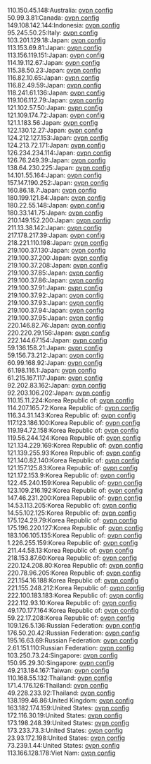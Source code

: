 110.150.45.148:Australia: [ovpn config](vpn/110_150_45_148.ovpn)  
50.99.3.81:Canada: [ovpn config](vpn/50_99_3_81.ovpn)  
149.108.142.144:Indonesia: [ovpn config](vpn/149_108_142_144.ovpn)  
95.245.50.25:Italy: [ovpn config](vpn/95_245_50_25.ovpn)  
103.201.129.18:Japan: [ovpn config](vpn/103_201_129_18.ovpn)  
113.153.69.81:Japan: [ovpn config](vpn/113_153_69_81.ovpn)  
113.156.119.151:Japan: [ovpn config](vpn/113_156_119_151.ovpn)  
114.19.112.67:Japan: [ovpn config](vpn/114_19_112_67.ovpn)  
115.38.50.23:Japan: [ovpn config](vpn/115_38_50_23.ovpn)  
116.82.10.65:Japan: [ovpn config](vpn/116_82_10_65.ovpn)  
116.82.49.59:Japan: [ovpn config](vpn/116_82_49_59.ovpn)  
118.241.61.136:Japan: [ovpn config](vpn/118_241_61_136.ovpn)  
119.106.112.79:Japan: [ovpn config](vpn/119_106_112_79.ovpn)  
121.102.57.50:Japan: [ovpn config](vpn/121_102_57_50.ovpn)  
121.109.174.72:Japan: [ovpn config](vpn/121_109_174_72.ovpn)  
121.1.183.56:Japan: [ovpn config](vpn/121_1_183_56.ovpn)  
122.130.12.27:Japan: [ovpn config](vpn/122_130_12_27.ovpn)  
124.212.127.153:Japan: [ovpn config](vpn/124_212_127_153.ovpn)  
124.213.72.171:Japan: [ovpn config](vpn/124_213_72_171.ovpn)  
126.234.234.114:Japan: [ovpn config](vpn/126_234_234_114.ovpn)  
126.76.249.39:Japan: [ovpn config](vpn/126_76_249_39.ovpn)  
138.64.230.225:Japan: [ovpn config](vpn/138_64_230_225.ovpn)  
14.101.55.164:Japan: [ovpn config](vpn/14_101_55_164.ovpn)  
157.147.190.252:Japan: [ovpn config](vpn/157_147_190_252.ovpn)  
160.86.18.7:Japan: [ovpn config](vpn/160_86_18_7.ovpn)  
180.199.121.84:Japan: [ovpn config](vpn/180_199_121_84.ovpn)  
180.22.55.148:Japan: [ovpn config](vpn/180_22_55_148.ovpn)  
180.33.141.75:Japan: [ovpn config](vpn/180_33_141_75.ovpn)  
210.149.152.200:Japan: [ovpn config](vpn/210_149_152_200.ovpn)  
211.13.38.142:Japan: [ovpn config](vpn/211_13_38_142.ovpn)  
217.178.217.39:Japan: [ovpn config](vpn/217_178_217_39.ovpn)  
218.221.110.198:Japan: [ovpn config](vpn/218_221_110_198.ovpn)  
219.100.37.130:Japan: [ovpn config](vpn/219_100_37_130.ovpn)  
219.100.37.200:Japan: [ovpn config](vpn/219_100_37_200.ovpn)  
219.100.37.208:Japan: [ovpn config](vpn/219_100_37_208.ovpn)  
219.100.37.85:Japan: [ovpn config](vpn/219_100_37_85.ovpn)  
219.100.37.86:Japan: [ovpn config](vpn/219_100_37_86.ovpn)  
219.100.37.91:Japan: [ovpn config](vpn/219_100_37_91.ovpn)  
219.100.37.92:Japan: [ovpn config](vpn/219_100_37_92.ovpn)  
219.100.37.93:Japan: [ovpn config](vpn/219_100_37_93.ovpn)  
219.100.37.94:Japan: [ovpn config](vpn/219_100_37_94.ovpn)  
219.100.37.95:Japan: [ovpn config](vpn/219_100_37_95.ovpn)  
220.146.82.76:Japan: [ovpn config](vpn/220_146_82_76.ovpn)  
220.220.29.156:Japan: [ovpn config](vpn/220_220_29_156.ovpn)  
222.144.67.154:Japan: [ovpn config](vpn/222_144_67_154.ovpn)  
59.136.158.21:Japan: [ovpn config](vpn/59_136_158_21.ovpn)  
59.156.73.212:Japan: [ovpn config](vpn/59_156_73_212.ovpn)  
60.99.168.92:Japan: [ovpn config](vpn/60_99_168_92.ovpn)  
61.198.116.1:Japan: [ovpn config](vpn/61_198_116_1.ovpn)  
61.215.167.117:Japan: [ovpn config](vpn/61_215_167_117.ovpn)  
92.202.83.162:Japan: [ovpn config](vpn/92_202_83_162.ovpn)  
92.203.106.202:Japan: [ovpn config](vpn/92_203_106_202.ovpn)  
110.15.11.224:Korea Republic of: [ovpn config](vpn/110_15_11_224.ovpn)  
114.207.165.72:Korea Republic of: [ovpn config](vpn/114_207_165_72.ovpn)  
116.34.31.143:Korea Republic of: [ovpn config](vpn/116_34_31_143.ovpn)  
117.123.186.100:Korea Republic of: [ovpn config](vpn/117_123_186_100.ovpn)  
119.194.72.158:Korea Republic of: [ovpn config](vpn/119_194_72_158.ovpn)  
119.56.244.124:Korea Republic of: [ovpn config](vpn/119_56_244_124.ovpn)  
121.134.229.169:Korea Republic of: [ovpn config](vpn/121_134_229_169.ovpn)  
121.139.255.93:Korea Republic of: [ovpn config](vpn/121_139_255_93.ovpn)  
121.140.82.140:Korea Republic of: [ovpn config](vpn/121_140_82_140.ovpn)  
121.157.125.83:Korea Republic of: [ovpn config](vpn/121_157_125_83.ovpn)  
121.172.153.9:Korea Republic of: [ovpn config](vpn/121_172_153_9.ovpn)  
122.45.240.159:Korea Republic of: [ovpn config](vpn/122_45_240_159.ovpn)  
123.109.216.192:Korea Republic of: [ovpn config](vpn/123_109_216_192.ovpn)  
147.46.231.200:Korea Republic of: [ovpn config](vpn/147_46_231_200.ovpn)  
14.53.113.205:Korea Republic of: [ovpn config](vpn/14_53_113_205.ovpn)  
14.55.102.125:Korea Republic of: [ovpn config](vpn/14_55_102_125.ovpn)  
175.124.29.79:Korea Republic of: [ovpn config](vpn/175_124_29_79.ovpn)  
175.196.220.127:Korea Republic of: [ovpn config](vpn/175_196_220_127.ovpn)  
183.106.105.135:Korea Republic of: [ovpn config](vpn/183_106_105_135.ovpn)  
1.226.255.159:Korea Republic of: [ovpn config](vpn/1_226_255_159.ovpn)  
211.44.58.13:Korea Republic of: [ovpn config](vpn/211_44_58_13.ovpn)  
218.153.87.60:Korea Republic of: [ovpn config](vpn/218_153_87_60.ovpn)  
220.124.208.80:Korea Republic of: [ovpn config](vpn/220_124_208_80.ovpn)  
220.78.96.205:Korea Republic of: [ovpn config](vpn/220_78_96_205.ovpn)  
221.154.16.188:Korea Republic of: [ovpn config](vpn/221_154_16_188.ovpn)  
221.155.248.212:Korea Republic of: [ovpn config](vpn/221_155_248_212.ovpn)  
222.100.183.183:Korea Republic of: [ovpn config](vpn/222_100_183_183.ovpn)  
222.112.93.10:Korea Republic of: [ovpn config](vpn/222_112_93_10.ovpn)  
49.170.177.164:Korea Republic of: [ovpn config](vpn/49_170_177_164.ovpn)  
59.22.17.208:Korea Republic of: [ovpn config](vpn/59_22_17_208.ovpn)  
109.126.5.136:Russian Federation: [ovpn config](vpn/109_126_5_136.ovpn)  
176.50.20.42:Russian Federation: [ovpn config](vpn/176_50_20_42.ovpn)  
195.16.63.69:Russian Federation: [ovpn config](vpn/195_16_63_69.ovpn)  
2.61.151.110:Russian Federation: [ovpn config](vpn/2_61_151_110.ovpn)  
103.250.73.24:Singapore: [ovpn config](vpn/103_250_73_24.ovpn)  
150.95.29.30:Singapore: [ovpn config](vpn/150_95_29_30.ovpn)  
49.213.184.167:Taiwan: [ovpn config](vpn/49_213_184_167.ovpn)  
110.168.55.132:Thailand: [ovpn config](vpn/110_168_55_132.ovpn)  
171.4.176.126:Thailand: [ovpn config](vpn/171_4_176_126.ovpn)  
49.228.233.92:Thailand: [ovpn config](vpn/49_228_233_92.ovpn)  
138.199.46.86:United Kingdom: [ovpn config](vpn/138_199_46_86.ovpn)  
163.182.174.159:United States: [ovpn config](vpn/163_182_174_159.ovpn)  
172.116.30.19:United States: [ovpn config](vpn/172_116_30_19.ovpn)  
173.198.248.39:United States: [ovpn config](vpn/173_198_248_39.ovpn)  
173.233.73.3:United States: [ovpn config](vpn/173_233_73_3.ovpn)  
23.93.172.198:United States: [ovpn config](vpn/23_93_172_198.ovpn)  
73.239.1.44:United States: [ovpn config](vpn/73_239_1_44.ovpn)  
113.166.128.178:Viet Nam: [ovpn config](vpn/113_166_128_178.ovpn)  
